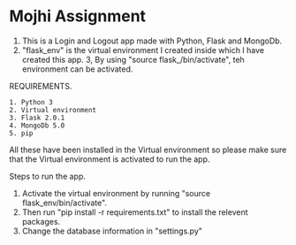# Mojhi Assignment

1. This is a Login and Logout app made with Python, Flask and MongoDb.
2. "flask_env" is the virtual environment I created inside which I have created this app.
3, By using "source flask_/bin/activate", teh environment can be activated.

REQUIREMENTS.

    1. Python 3
    2. Virtual environment
    3. Flask 2.0.1
    4. MongoDb 5.0
    5. pip

All these have been installed in the Virtual environment so please make sure that the Virtual environment is activated to run the app.

Steps to run the app.

1. Activate the virtual environment by running "source flask_env/bin/activate".
2. Then run "pip install -r requirements.txt" to install the relevent packages.
3. Change the database information in "settings.py"
